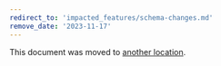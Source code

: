```yaml
---
redirect_to: 'impacted_features/schema-changes.md'
remove_date: '2023-11-17'
---
```


This document was moved to [another location](impacted_features/schema-changes.md).
